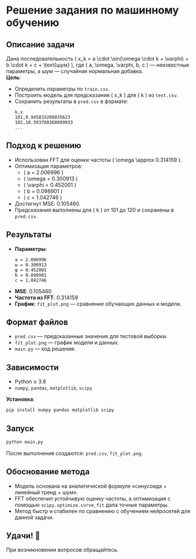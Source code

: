 # Решение задания по машинному обучению

## Описание задачи
Дана последовательность \( x_k = a \cdot \sin(\omega \cdot k + \varphi) + b \cdot k + c + \text{шум} \), где \( a, \omega, \varphi, b, c \) — неизвестные параметры, а шум — случайная нормальная добавка.  
**Цель**:  
- Определить параметры по `train.csv`.  
- Построить модель для предсказания \( x_k \) для \( k \) из `test.csv`.  
- Сохранить результаты в `pred.csv` в формате:  
  ```
  k,x
  101,9.945833208835623
  102,10.593788368099933
  ...
  ```

## Подход к решению
- Использован FFT для оценки частоты \( \omega \approx 0.314159 \).  
- Оптимизация параметров:  
  - \( a = 2.006996 \)  
  - \( \omega = 0.300913 \)  
  - \( \varphi = 0.452001 \)  
  - \( b = 0.098901 \)  
  - \( c = 1.042746 \)  
- Достигнут MSE: 0.105460.  
- Предсказания выполнены для \( k \) от 101 до 120 и сохранены в `pred.csv`.

## Результаты
- **Параметры**:  
  ```
  a = 2.006996
  ω = 0.300913
  φ = 0.452001
  b = 0.098901
  c = 1.042746
  ```
- **MSE**: 0.105460  
- **Частота из FFT**: 0.314159  
- **График**: `fit_plot.png` — сравнение обучающих данных и модели.

## Формат файлов
- `pred.csv` — предсказанные значения для тестовой выборки.  
- `fit_plot.png` — график модели и данных.  
- `main.py` — код решения.

## Зависимости
- Python ≥ 3.8  
- `numpy`, `pandas`, `matplotlib`, `scipy`  

**Установка**:  
```bash
pip install numpy pandas matplotlib scipy
```

## Запуск
```bash
python main.py
```
После выполнения создаются: `pred.csv`, `fit_plot.png`.

## Обоснование метода
- Модель основана на аналитической формуле «синусоида + линейный тренд + шум».  
- FFT обеспечил устойчивую оценку частоты, а оптимизация с помощью `scipy.optimize.curve_fit` дала точные параметры.  
- Метод быстр и стабилен по сравнению с обучением нейросетей для данной задачи.

## Удачи! 🚀
При возникновении вопросов обращайтесь.